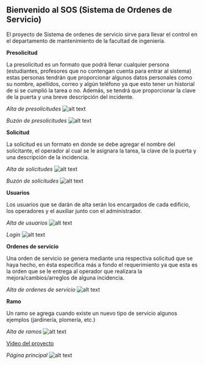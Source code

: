 ## Bienvenido al SOS (Sistema de Ordenes de Servicio)

El proyecto de Sistema de ordenes de servicio sirve para llevar el control en el departamento de mantenimiento de la facultad de ingeniería.


**Presolicitud**

La presolicitud es un formato que podrá llenar cualquier persona (estudiantes, profesores que no contengan cuenta para entrar al sistema) estas personas tendrán que proporcionar algunos datos personales como su nombre, apellidos, correo y algún teléfono ya que esto tener un historial de si se cumplió la tarea o no. Además, se tendrá que proporcionar la clave de la puerta y una breve descripción del incidente.

_Alta de presolicitudes_
![alt text](alta-presolicitud.png "Logo Title Text 1")

_Buzón de presolicitudes_
![alt text](buzon-presolicitud.png "Logo Title Text 1")


**Solicitud**

La solicitud es un formato en donde se debe agregar el nombre del solicitante, el operador al cual se le asignara la tarea, la clave de la puerta y una descripción de la incidencia.

_Alta de solicitudes_
![alt text](alta-solicitud.png "Logo Title Text 1")

_Buzón de solicitudes_ 
![alt text](buzon-solicitud.png "Logo Title Text 1")

**Usuarios**

Los usuarios que se darán de alta serán los encargados de cada edificio, los operadores y el auxiliar junto con el administrador.

_Alta de usuarios_ 
![alt text](alta-usuario.png "Logo Title Text 1")

_Login_
![alt text](login.png "Logo Title Text 1")

**Ordenes de servicio**

Una orden de servicio se genera mediante una respectiva solicitud que se haya hecho, en ésta especifica más a fondo el requerimiento ya que esta es la orden que se le entrega al operador que realizara la mejora/cambios/arreglos de alguna incidencia.

_Alta de ordenes de servicio_
![alt text](alta-orden.png "Logo Title Text 1")

**Ramo**

Un ramo se agrega cuando existe un nuevo tipo de servicio algunos ejemplos (jardinería, plomería, etc.)

_Alta de ramos_ 
![alt text](alta-ramo.png "Logo Title Text 1")

[Video del proyecto]()

_Página principal_ 
![alt text](pagina-principal.png "Logo Title Text 1")